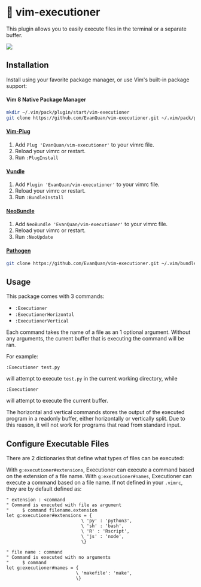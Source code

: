 # :sunrise_over_mountains: vim-executioner

This plugin allows you to easily execute files in the terminal or a separate
buffer.

![](https://raw.githubusercontent.com/wiki/EvanQuan/vim-executioner/executioner.PNG)

## Installation

Install using your favorite package manager, or use Vim's built-in package
support:

#### Vim 8 Native Package Manager

```bash
mkdir ~/.vim/pack/plugin/start/vim-executioner
git clone https://github.com/EvanQuan/vim-executioner.git ~/.vim/pack/plugin/start/vim-executioner
```

#### [Vim-Plug](https://github.com/junegunn/vim-plug)

1. Add `Plug 'EvanQuan/vim-executioner'` to your vimrc file.
2. Reload your vimrc or restart.
3. Run `:PlugInstall`

#### [Vundle](https://github.com/VundleVim/Vundle.vim)

1. Add `Plugin 'EvanQuan/vim-executioner'` to your vimrc file.
2. Reload your vimrc or restart.
3. Run `:BundleInstall`

#### [NeoBundle](https://github.com/Shougo/neobundle.vim)

1. Add `NeoBundle 'EvanQuan/vim-executioner'` to your vimrc file.
2. Reload your vimrc or restart.
3. Run `:NeoUpdate`

#### [Pathogen](https://github.com/tpope/vim-pathogen)

```bash
git clone https://github.com/EvanQuan/vim-executioner.git ~/.vim/bundle/vim-executioner
```

## Usage

This package comes with 3 commands:

- `:Executioner`
- `:ExecutionerHorizontal`
- `:ExecutionerVertical`

Each command takes the name of a file as an 1 optional argument. Without any
arguments, the current buffer that is executing the command will be ran.

For example:
```
:Executioner test.py
```
will attempt to execute `test.py` in the current working directory, while
```
:Executioner
```
will attempt to execute the current buffer.

The horizontal and vertical commands stores the output of the executed program
in a readonly buffer, either horizontally or vertically split. Due to this
reason, it will not work for programs that read from standard input.

## Configure Executable Files

There are 2 dictionaries that define what types of files can be executed:

With `g:executioner#extensions`, Executioner can execute a command based on the
extension of a file name. With `g:executioner#names`, Executioner can execute
a command based on a file name. If not defined in your `.vimrc`, they are
by default defined as:

```vim
" extension : <command
" Command is executed with file as argument
"     $ command filename.extension
let g:executioner#extensions = {
                            \ 'py' : 'python3',
                            \ 'sh' : 'bash',
                            \ 'R' : 'Rscript',
                            \ 'js' : 'node',
                            \}

" file name : command
" Command is executed with no arguments
"     $ command
let g:executioner#names = {
                          \ 'makefile': 'make',
                          \}
```
